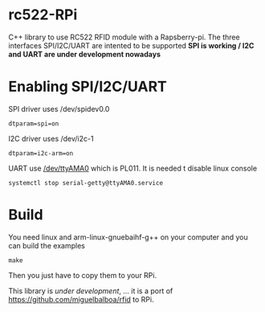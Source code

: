 # rc522-RPi
C++ library to use RC522 RFID module with a Rapsberry-pi.
The three interfaces SPI/I2C/UART are intented to be supported **SPI is working / I2C and UART are under development nowadays**

# Enabling SPI/I2C/UART
SPI driver uses /dev/spidev0.0
```
dtparam=spi=on
```
I2C driver uses /dev/i2c-1
```
dtparam=i2c-arm=on
```
UART use [/dev/ttyAMA0](https://www.raspberrypi.org/documentation/configuration/uart.md) which is PL011.
It is needed t disable linux console
```
systemctl stop serial-getty@ttyAMA0.service
```

# Build
You need linux and arm-linux-gnuebaihf-g++ on your computer and you can build the examples
```
make
```
Then you just have to copy them to your RPi.

This library is *under development*, ... it is a port of https://github.com/miguelbalboa/rfid to RPi.


